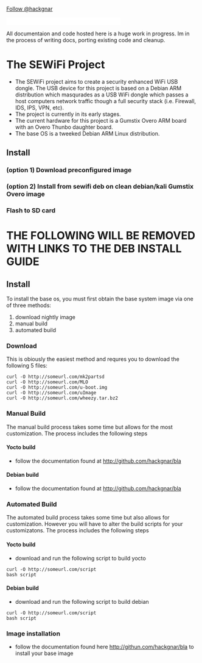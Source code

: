 <a href="https://twitter.com/hackgnar" class="twitter-follow-button" data-show-count="true">Follow @hackgnar</a>
<script>!function(d,s,id){var js,fjs=d.getElementsByTagName(s)[0],p=/^http:/.test(d.location)?'http':'https';if(!d.getElementById(id)){js=d.createElement(s);js.id=id;js.src=p+'://platform.twitter.com/widgets.js';fjs.parentNode.insertBefore(js,fjs);}}(document, 'script', 'twitter-wjs');</script>

<iframe src="//platform.twitter.com/widgets/follow_button.html?screen_name=twitterapi" style="width: 300px; height: 20px;" allowtransparency="true" frameborder="0" scrolling="no"></iframe>

All documentaion and code hosted here is a huge work in progress.  Im in the process of writing docs, porting existing code and cleanup.

# The SEWiFi Project
* The SEWiFi project aims to create a security enhanced WiFi USB dongle.  The USB device for this project is based on a Debian ARM distribution which masqurades as a USB WiFi dongle which passes a host computers network traffic though a full security stack (i.e. Firewall, IDS, IPS, VPN, etc).
* The project is currently in its early stages.
* The current hardware for this project is a Gumstix Overo ARM board with an Overo Thunbo daughter board.
* The base OS is a tweeked Debian ARM Linux distribution.

## Install
### (option 1) Download preconfigured image
### (option 2) Install from sewifi deb on clean debian/kali Gumstix Overo image
### Flash to SD card


# THE FOLLOWING WILL BE REMOVED WITH LINKS TO THE DEB INSTALL GUIDE

## Install
To install the base os, you must first obtain the base system image via one of three methods:
1. download nightly image
2. manual build
3. automated build

### Download
This is obiously the easiest method and requres you to download the following 5 files:
```
curl -O http://someurl.com/mk2partsd
curl -O http://someurl.com/MLO
curl -O http://someurl.com/u-boot.img
curl -O http://someurl.com/uImage
curl -O http://someurl.com/wheezy.tar.bz2
```

### Manual Build
The manual build process takes some time but allows for the most customization.  The process includes the following steps
#### Yocto build
* follow the documentation found at http://github.com/hackgnar/bla
#### Debian build
* follow the documentation found at http://github.com/hackgnar/bla

### Automated Build
The automated build process takes some time but also allows for customization.  However you will have to alter the build scripts for your customizatons.  The process includes the following steps
#### Yocto build
* download and run the following script to build yocto
```
curl -O http://someurl.com/script
bash script
```
#### Debian build
* download and run the following script to build debian
```
curl -O http://someurl.com/script
bash script
```

### Image installation
* follow the documentation found here http://githun.com/hackgnar/bla  to install your base image

